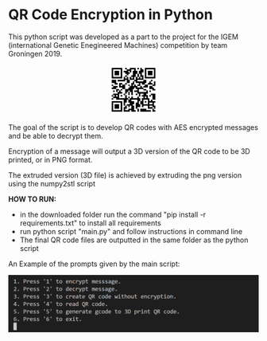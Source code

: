# QR Code Encryption in Python

This python script was developed as a part to the project for the IGEM (international Genetic Enegineered Machines) competition by team Groningen 2019.

<p align="center">
  <img src="https://raw.githubusercontent.com/M-P-P-C/QR-Code-Encryption/master/Example_QRcode_encrypted.png" width="100">
</p>

The goal of the script is to develop QR codes with AES encrypted messages and be able to decrypt them.

Encryption of a message will output a 3D version of the QR code to be 3D printed, or in PNG format.

The extruded version (3D file) is achieved by extruding the png version using the numpy2stl script

<b>HOW TO RUN:</b>
- in the downloaded folder run the command "pip install -r requirements.txt" to install all requirements
- run python script "main.py" and follow instructions in command line
- The final QR code files are outputted in the same folder as the python script

An Example of the prompts given by the main script:
<p align="center">
  <img src="https://raw.githubusercontent.com/M-P-P-C/QR-Code-Encryption/master/Example_outputs/tempsnip.png" width="600">
</p>

